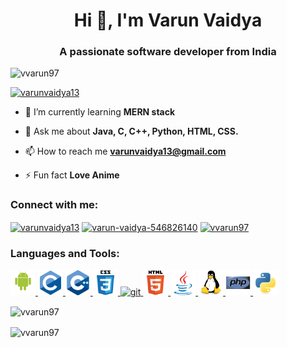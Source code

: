 <h1 align="center">Hi 👋, I'm Varun Vaidya</h1>
<h3 align="center">A passionate software developer from India</h3>

<p align="left"> <img src="https://komarev.com/ghpvc/?username=vvarun97&label=Profile%20views&color=0e75b6&style=flat" alt="vvarun97" /> </p>

<p align="left"> <a href="https://twitter.com/varunvaidya13" target="blank"><img src="https://img.shields.io/twitter/follow/varunvaidya13?logo=twitter&style=for-the-badge" alt="varunvaidya13" /></a> </p>

- 🌱 I’m currently learning **MERN stack**

- 💬 Ask me about **Java, C, C++, Python, HTML, CSS.**

- 📫 How to reach me **varunvaidya13@gmail.com**

- ⚡ Fun fact **Love Anime**

<h3 align="left">Connect with me:</h3>
<p align="left">
<a href="https://twitter.com/varunvaidya13" target="blank"><img align="center" src="https://raw.githubusercontent.com/rahuldkjain/github-profile-readme-generator/master/src/images/icons/Social/twitter.svg" alt="varunvaidya13" height="30" width="40" /></a>
<a href="https://linkedin.com/in/varun-vaidya-546826140" target="blank"><img align="center" src="https://raw.githubusercontent.com/rahuldkjain/github-profile-readme-generator/master/src/images/icons/Social/linked-in-alt.svg" alt="varun-vaidya-546826140" height="30" width="40" /></a>
<a href="https://www.leetcode.com/vvarun97" target="blank"><img align="center" src="https://raw.githubusercontent.com/rahuldkjain/github-profile-readme-generator/master/src/images/icons/Social/leet-code.svg" alt="vvarun97" height="30" width="40" /></a>
</p>

<h3 align="left">Languages and Tools:</h3>
<p align="left"> <a href="https://developer.android.com" target="_blank" rel="noreferrer"> <img src="https://raw.githubusercontent.com/devicons/devicon/master/icons/android/android-original-wordmark.svg" alt="android" width="40" height="40"/> </a> <a href="https://www.cprogramming.com/" target="_blank" rel="noreferrer"> <img src="https://raw.githubusercontent.com/devicons/devicon/master/icons/c/c-original.svg" alt="c" width="40" height="40"/> </a> <a href="https://www.w3schools.com/cpp/" target="_blank" rel="noreferrer"> <img src="https://raw.githubusercontent.com/devicons/devicon/master/icons/cplusplus/cplusplus-original.svg" alt="cplusplus" width="40" height="40"/> </a> <a href="https://www.w3schools.com/css/" target="_blank" rel="noreferrer"> <img src="https://raw.githubusercontent.com/devicons/devicon/master/icons/css3/css3-original-wordmark.svg" alt="css3" width="40" height="40"/> </a> <a href="https://git-scm.com/" target="_blank" rel="noreferrer"> <img src="https://www.vectorlogo.zone/logos/git-scm/git-scm-icon.svg" alt="git" width="40" height="40"/> </a> <a href="https://www.w3.org/html/" target="_blank" rel="noreferrer"> <img src="https://raw.githubusercontent.com/devicons/devicon/master/icons/html5/html5-original-wordmark.svg" alt="html5" width="40" height="40"/> </a> <a href="https://www.java.com" target="_blank" rel="noreferrer"> <img src="https://raw.githubusercontent.com/devicons/devicon/master/icons/java/java-original.svg" alt="java" width="40" height="40"/> </a> <a href="https://www.linux.org/" target="_blank" rel="noreferrer"> <img src="https://raw.githubusercontent.com/devicons/devicon/master/icons/linux/linux-original.svg" alt="linux" width="40" height="40"/> </a> <a href="https://www.php.net" target="_blank" rel="noreferrer"> <img src="https://raw.githubusercontent.com/devicons/devicon/master/icons/php/php-original.svg" alt="php" width="40" height="40"/> </a> <a href="https://www.python.org" target="_blank" rel="noreferrer"> <img src="https://raw.githubusercontent.com/devicons/devicon/master/icons/python/python-original.svg" alt="python" width="40" height="40"/> </a> </p>

<p><img align="center" src="https://github-readme-stats1-ruby.vercel.app//api?username=vvarun97&title_color=b57614&icon_color=448c27&text_color=853e9d&bg_color=f5f5f5&border_color=705697&show_icons=true&locale=en" alt="vvarun97" /></p>

<p><img align="center" src="https://streak-stats.demolab.com?user=VVarun97&background=F5F5F5&border=705697&currStreakNum=853E9D&sideNums=448C27&fire=AF6526&ring=AF6526&currStreakLabel=853E9D&sideLabels=4B83D4&stroke=B3AAAA&dates=333333" alt="vvarun97" /></p>
